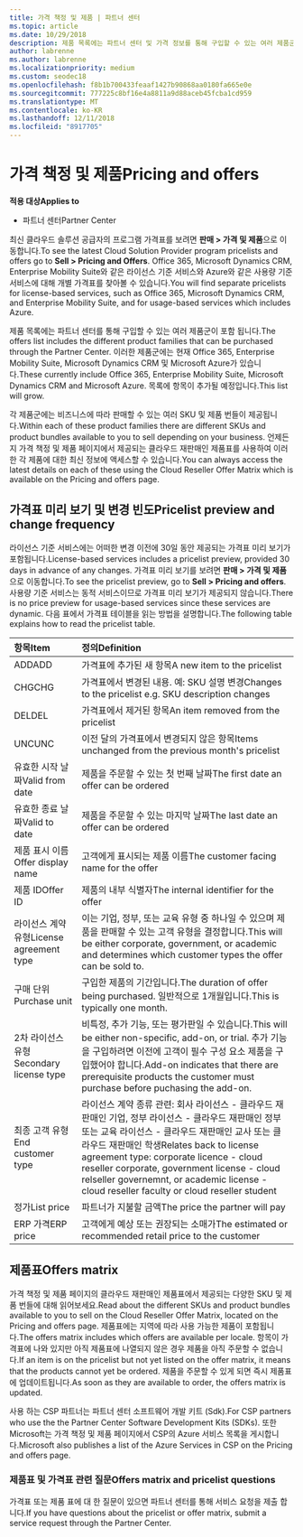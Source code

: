 ```yaml
---
title: 가격 책정 및 제품 | 파트너 센터
ms.topic: article
ms.date: 10/29/2018
description: 제품 목록에는 파트너 센터 및 가격 정보를 통해 구입할 수 있는 여러 제품군이 포함 됩니다.
author: labrenne
ms.author: labrenne
ms.localizationpriority: medium
ms.custom: seodec18
ms.openlocfilehash: f8b1b700433feaaf1427b90868aa0180fa665e0e
ms.sourcegitcommit: 777225c8bf16e4a8811a9d88aceb45fcba1cd959
ms.translationtype: MT
ms.contentlocale: ko-KR
ms.lasthandoff: 12/11/2018
ms.locfileid: "8917705"
---
```

# <a name="pricing-and-offers"></a><span data-ttu-id="82148-103">가격 책정 및 제품</span><span class="sxs-lookup"><span data-stu-id="82148-103">Pricing and offers</span></span>

**<span data-ttu-id="82148-104">적용 대상</span><span class="sxs-lookup"><span data-stu-id="82148-104">Applies to</span></span>**

-  <span data-ttu-id="82148-105">파트너 센터</span><span class="sxs-lookup"><span data-stu-id="82148-105">Partner Center</span></span>

<span data-ttu-id="82148-106">최신 클라우드 솔루션 공급자의 프로그램 가격표를 보려면 **판매 > 가격 및 제품**으로 이동합니다.</span><span class="sxs-lookup"><span data-stu-id="82148-106">To see the latest Cloud Solution Provider program pricelists and offers go to **Sell > Pricing and Offers**.</span></span> <span data-ttu-id="82148-107">Office 365, Microsoft Dynamics CRM, Enterprise Mobility Suite와 같은 라이선스 기준 서비스와 Azure와 같은 사용량 기준 서비스에 대해 개별 가격표를 찾아볼 수 있습니다.</span><span class="sxs-lookup"><span data-stu-id="82148-107">You will find separate pricelists for license-based services, such as Office 365, Microsoft Dynamics CRM, and Enterprise Mobility Suite, and for usage-based services which includes Azure.</span></span> 

<span data-ttu-id="82148-108">제품 목록에는 파트너 센터를 통해 구입할 수 있는 여러 제품군이 포함 됩니다.</span><span class="sxs-lookup"><span data-stu-id="82148-108">The offers list includes the different product families that can be purchased through the Partner Center.</span></span> <span data-ttu-id="82148-109">이러한 제품군에는 현재 Office 365, Enterprise Mobility Suite, Microsoft Dynamics CRM 및 Microsoft Azure가 있습니다.</span><span class="sxs-lookup"><span data-stu-id="82148-109">These currently include Office 365, Enterprise Mobility Suite, Microsoft Dynamics CRM and Microsoft Azure.</span></span> <span data-ttu-id="82148-110">목록에 항목이 추가될 예정입니다.</span><span class="sxs-lookup"><span data-stu-id="82148-110">This list will grow.</span></span>

<span data-ttu-id="82148-111">각 제품군에는 비즈니스에 따라 판매할 수 있는 여러 SKU 및 제품 번들이 제공됩니다.</span><span class="sxs-lookup"><span data-stu-id="82148-111">Within each of these product families there are different SKUs and product bundles available to you to sell depending on your business.</span></span> <span data-ttu-id="82148-112">언제든지 가격 책정 및 제품 페이지에서 제공되는 클라우드 재판매인 제품표를 사용하여 이러한 각 제품에 대한 최신 정보에 액세스할 수 있습니다.</span><span class="sxs-lookup"><span data-stu-id="82148-112">You can always access the latest details on each of these using the Cloud Reseller Offer Matrix which is available on the Pricing and offers page.</span></span>

## <a name="pricelist-preview-and-change-frequency"></a><span data-ttu-id="82148-113">가격표 미리 보기 및 변경 빈도</span><span class="sxs-lookup"><span data-stu-id="82148-113">Pricelist preview and change frequency</span></span> 

<span data-ttu-id="82148-114">라이선스 기준 서비스에는 어떠한 변경 이전에 30일 동안 제공되는 가격표 미리 보기가 포함됩니다.</span><span class="sxs-lookup"><span data-stu-id="82148-114">License-based services includes a pricelist preview, provided 30 days in advance of any changes.</span></span> <span data-ttu-id="82148-115">가격표 미리 보기를 보려면 **판매 > 가격 및 제품**으로 이동합니다.</span><span class="sxs-lookup"><span data-stu-id="82148-115">To see the pricelist preview, go to **Sell > Pricing and offers**.</span></span> <span data-ttu-id="82148-116">사용량 기준 서비스는 동적 서비스이므로 가격표 미리 보기가 제공되지 않습니다.</span><span class="sxs-lookup"><span data-stu-id="82148-116">There is no price preview for usage-based services since these services are dynamic.</span></span> <span data-ttu-id="82148-117">다음 표에서 가격표 테이블을 읽는 방법을 설명합니다.</span><span class="sxs-lookup"><span data-stu-id="82148-117">The following table explains how to read the pricelist table.</span></span>

|**<span data-ttu-id="82148-118">항목</span><span class="sxs-lookup"><span data-stu-id="82148-118">Item</span></span>**        |**<span data-ttu-id="82148-119">정의</span><span class="sxs-lookup"><span data-stu-id="82148-119">Definition</span></span>**      |
|:-----------   |:-----------   |
|<span data-ttu-id="82148-120">ADD</span><span class="sxs-lookup"><span data-stu-id="82148-120">ADD</span></span>   |<span data-ttu-id="82148-121">가격표에 추가된 새 항목</span><span class="sxs-lookup"><span data-stu-id="82148-121">A new item to the pricelist</span></span>|
|<span data-ttu-id="82148-122">CHG</span><span class="sxs-lookup"><span data-stu-id="82148-122">CHG</span></span>   |<span data-ttu-id="82148-123">가격표에서 변경된 내용. 예: SKU 설명 변경</span><span class="sxs-lookup"><span data-stu-id="82148-123">Changes to the pricelist e.g. SKU description changes</span></span>|
|<span data-ttu-id="82148-124">DEL</span><span class="sxs-lookup"><span data-stu-id="82148-124">DEL</span></span>   |<span data-ttu-id="82148-125">가격표에서 제거된 항목</span><span class="sxs-lookup"><span data-stu-id="82148-125">An item removed from the pricelist</span></span>|
|<span data-ttu-id="82148-126">UNC</span><span class="sxs-lookup"><span data-stu-id="82148-126">UNC</span></span>   |<span data-ttu-id="82148-127">이전 달의 가격표에서 변경되지 않은 항목</span><span class="sxs-lookup"><span data-stu-id="82148-127">Items unchanged from the previous month's pricelist</span></span>   |
|<span data-ttu-id="82148-128">유효한 시작 날짜</span><span class="sxs-lookup"><span data-stu-id="82148-128">Valid from date</span></span>   |<span data-ttu-id="82148-129">제품을 주문할 수 있는 첫 번째 날짜</span><span class="sxs-lookup"><span data-stu-id="82148-129">The first date an offer can be ordered</span></span>    |
|<span data-ttu-id="82148-130">유효한 종료 날짜</span><span class="sxs-lookup"><span data-stu-id="82148-130">Valid to date</span></span>   |<span data-ttu-id="82148-131">제품을 주문할 수 있는 마지막 날짜</span><span class="sxs-lookup"><span data-stu-id="82148-131">The last date an offer can be ordered</span></span>   |
|<span data-ttu-id="82148-132">제품 표시 이름</span><span class="sxs-lookup"><span data-stu-id="82148-132">Offer display name</span></span>   |<span data-ttu-id="82148-133">고객에게 표시되는 제품 이름</span><span class="sxs-lookup"><span data-stu-id="82148-133">The customer facing name for the offer</span></span>   |
|<span data-ttu-id="82148-134">제품 ID</span><span class="sxs-lookup"><span data-stu-id="82148-134">Offer ID</span></span>   |<span data-ttu-id="82148-135">제품의 내부 식별자</span><span class="sxs-lookup"><span data-stu-id="82148-135">The internal identifier for the offer</span></span>   |
|<span data-ttu-id="82148-136">라이선스 계약 유형</span><span class="sxs-lookup"><span data-stu-id="82148-136">License agreement type</span></span>   |<span data-ttu-id="82148-137">이는 기업, 정부, 또는 교육 유형 중 하나일 수 있으며 제품을 판매할 수 있는 고객 유형을 결정합니다.</span><span class="sxs-lookup"><span data-stu-id="82148-137">This will be either corporate, government, or academic and determines which customer types the offer can be sold to.</span></span>|
|<span data-ttu-id="82148-138">구매 단위</span><span class="sxs-lookup"><span data-stu-id="82148-138">Purchase unit</span></span>   |<span data-ttu-id="82148-139">구입한 제품의 기간입니다.</span><span class="sxs-lookup"><span data-stu-id="82148-139">The duration of offer being purchased.</span></span> <span data-ttu-id="82148-140">일반적으로 1개월입니다.</span><span class="sxs-lookup"><span data-stu-id="82148-140">This is typically one month.</span></span>   |
|<span data-ttu-id="82148-141">2차 라이선스 유형</span><span class="sxs-lookup"><span data-stu-id="82148-141">Secondary license type</span></span>   |<span data-ttu-id="82148-142">비특정, 추가 기능, 또는 평가판일 수 있습니다.</span><span class="sxs-lookup"><span data-stu-id="82148-142">This will be either non-specific, add-on, or trial.</span></span> <span data-ttu-id="82148-143">추가 기능을 구입하려면 이전에 고객이 필수 구성 요소 제품을 구입했어야 합니다.</span><span class="sxs-lookup"><span data-stu-id="82148-143">Add-on indicates that there are prerequisite products the customer must purchase before puchasing the add-on.</span></span>|
|<span data-ttu-id="82148-144">최종 고객 유형</span><span class="sxs-lookup"><span data-stu-id="82148-144">End customer type</span></span>   |<span data-ttu-id="82148-145">라이선스 계약 종류 관련: 회사 라이선스 - 클라우드 재판매인 기업, 정부 라이선스 - 클라우드 재판매인 정부 또는 교육 라이선스 - 클라우드 재판매인 교사 또는 클라우드 재판매인 학생</span><span class="sxs-lookup"><span data-stu-id="82148-145">Relates back to license agreement type: corporate licence - cloud reseller corporate, government license - cloud relseller governemnt, or academic license - cloud reseller faculty or cloud reseller student</span></span>   |
|<span data-ttu-id="82148-146">정가</span><span class="sxs-lookup"><span data-stu-id="82148-146">List price</span></span>   |<span data-ttu-id="82148-147">파트너가 지불할 금액</span><span class="sxs-lookup"><span data-stu-id="82148-147">The price the partner will pay</span></span>   |
|<span data-ttu-id="82148-148">ERP 가격</span><span class="sxs-lookup"><span data-stu-id="82148-148">ERP price</span></span>   |<span data-ttu-id="82148-149">고객에게 예상 또는 권장되는 소매가</span><span class="sxs-lookup"><span data-stu-id="82148-149">The estimated or recommended retail price to the customer</span></span>   |

## <a name="offers-matrix"></a><span data-ttu-id="82148-150">제품표</span><span class="sxs-lookup"><span data-stu-id="82148-150">Offers matrix</span></span>

<span data-ttu-id="82148-151">가격 책정 및 제품 페이지의 클라우드 재판매인 제품표에서 제공되는 다양한 SKU 및 제품 번들에 대해 읽어보세요.</span><span class="sxs-lookup"><span data-stu-id="82148-151">Read about the different SKUs and product bundles available to you to sell on the Cloud Reseller Offer Matrix, located on the Pricing and offers page.</span></span> <span data-ttu-id="82148-152">제품표에는 지역에 따라 사용 가능한 제품이 포함됩니다.</span><span class="sxs-lookup"><span data-stu-id="82148-152">The offers matrix includes which offers are available per locale.</span></span> <span data-ttu-id="82148-153">항목이 가격표에 나와 있지만 아직 제품표에 나열되지 않은 경우 제품을 아직 주문할 수 없습니다.</span><span class="sxs-lookup"><span data-stu-id="82148-153">If an item is on the pricelist but not yet listed on the offer matrix, it means that the products cannot yet be ordered.</span></span> <span data-ttu-id="82148-154">제품을 주문할 수 있게 되면 즉시 제품표에 업데이트됩니다.</span><span class="sxs-lookup"><span data-stu-id="82148-154">As soon as they are available to order, the offers matrix is updated.</span></span>

<span data-ttu-id="82148-155">사용 하는 CSP 파트너는 파트너 센터 소프트웨어 개발 키트 (Sdk).</span><span class="sxs-lookup"><span data-stu-id="82148-155">For CSP partners who use the the Partner Center Software Development Kits (SDKs).</span></span> <span data-ttu-id="82148-156">또한 Microsoft는 가격 책정 및 제품 페이지에서 CSP의 Azure 서비스 목록을 게시합니다.</span><span class="sxs-lookup"><span data-stu-id="82148-156">Microsoft also publishes a list of the Azure Services in CSP on the Pricing and offers page.</span></span>

### <a name="offers-matrix-and-pricelist-questions"></a><span data-ttu-id="82148-157">제품표 및 가격표 관련 질문</span><span class="sxs-lookup"><span data-stu-id="82148-157">Offers matrix and pricelist questions</span></span>

<span data-ttu-id="82148-158">가격표 또는 제품 표에 대 한 질문이 있으면 파트너 센터를 통해 서비스 요청을 제출 합니다.</span><span class="sxs-lookup"><span data-stu-id="82148-158">If you have questions about the pricelist or offer matrix, submit a service request through the Partner Center.</span></span>
